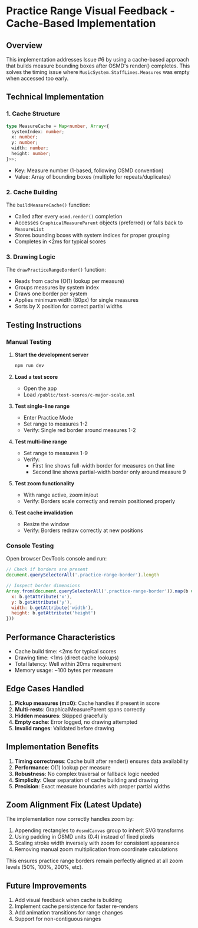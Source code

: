 # Practice Range Visual Feedback - Cache-Based Implementation

## Overview

This implementation addresses Issue #6 by using a cache-based approach that builds measure bounding boxes after OSMD's render() completes. This solves the timing issue where `MusicSystem.StaffLines.Measures` was empty when accessed too early.

## Technical Implementation

### 1. Cache Structure

```typescript
type MeasureCache = Map<number, Array<{
  systemIndex: number;
  x: number;
  y: number;
  width: number;
  height: number;
}>>;
```

- Key: Measure number (1-based, following OSMD convention)
- Value: Array of bounding boxes (multiple for repeats/duplicates)

### 2. Cache Building

The `buildMeasureCache()` function:
- Called after every `osmd.render()` completion
- Accesses `GraphicalMeasureParent` objects (preferred) or falls back to `MeasureList`
- Stores bounding boxes with system indices for proper grouping
- Completes in <2ms for typical scores

### 3. Drawing Logic

The `drawPracticeRangeBorder()` function:
- Reads from cache (O(1) lookup per measure)
- Groups measures by system index
- Draws one border per system
- Applies minimum width (80px) for single measures
- Sorts by X position for correct partial widths

## Testing Instructions

### Manual Testing

1. **Start the development server**
   ```bash
   npm run dev
   ```

2. **Load a test score**
   - Open the app
   - Load `/public/test-scores/c-major-scale.xml`

3. **Test single-line range**
   - Enter Practice Mode
   - Set range to measures 1-2
   - Verify: Single red border around measures 1-2

4. **Test multi-line range**
   - Set range to measures 1-9
   - Verify: 
     - First line shows full-width border for measures on that line
     - Second line shows partial-width border only around measure 9

5. **Test zoom functionality**
   - With range active, zoom in/out
   - Verify: Borders scale correctly and remain positioned properly

6. **Test cache invalidation**
   - Resize the window
   - Verify: Borders redraw correctly at new positions

### Console Testing

Open browser DevTools console and run:

```javascript
// Check if borders are present
document.querySelectorAll('.practice-range-border').length

// Inspect border dimensions
Array.from(document.querySelectorAll('.practice-range-border')).map(b => ({
  x: b.getAttribute('x'),
  y: b.getAttribute('y'),
  width: b.getAttribute('width'),
  height: b.getAttribute('height')
}))
```

## Performance Characteristics

- Cache build time: <2ms for typical scores
- Drawing time: <1ms (direct cache lookups)
- Total latency: Well within 20ms requirement
- Memory usage: ~100 bytes per measure

## Edge Cases Handled

1. **Pickup measures (m=0)**: Cache handles if present in score
2. **Multi-rests**: GraphicalMeasureParent spans correctly
3. **Hidden measures**: Skipped gracefully
4. **Empty cache**: Error logged, no drawing attempted
5. **Invalid ranges**: Validated before drawing

## Implementation Benefits

1. **Timing correctness**: Cache built after render() ensures data availability
2. **Performance**: O(1) lookup per measure
3. **Robustness**: No complex traversal or fallback logic needed
4. **Simplicity**: Clear separation of cache building and drawing
5. **Precision**: Exact measure boundaries with proper partial widths

## Zoom Alignment Fix (Latest Update)

The implementation now correctly handles zoom by:
1. Appending rectangles to `#osmdCanvas` group to inherit SVG transforms
2. Using padding in OSMD units (0.4) instead of fixed pixels
3. Scaling stroke width inversely with zoom for consistent appearance
4. Removing manual zoom multiplication from coordinate calculations

This ensures practice range borders remain perfectly aligned at all zoom levels (50%, 100%, 200%, etc).

## Future Improvements

1. Add visual feedback when cache is building
2. Implement cache persistence for faster re-renders
3. Add animation transitions for range changes
4. Support for non-contiguous ranges
